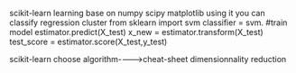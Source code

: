 scikit-learn learning
base on numpy scipy matplotlib
using it you can classify regression cluster
from sklearn import svm
classifier = svm.
#train model
estimator.predict(X_test)
x_new = estimator.transform(X_test)
test_score = estimator.score(X_test,y_test)

scikit-learn
choose algorithm---->cheat-sheet
dimensionnality reduction
